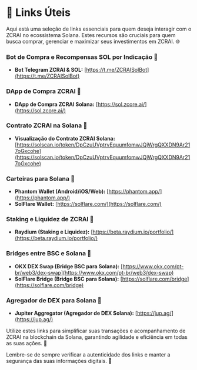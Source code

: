 # 🔗 Links Úteis

Aqui está uma seleção de links essenciais para quem deseja interagir com o ZCRAI no ecossistema Solana. Estes recursos são cruciais para quem busca comprar, gerenciar e maximizar seus investimentos em ZCRAI. 🌐

### Bot de Compra e Recompensas SOL por Indicação 🤑

* **Bot Telegram ZCRAI & SOL:** [https://t.me/ZCRAISolBot](https://t.me/ZCRAISolBot)

### DApp de Compra ZCRAI 📲

* **DApp de Compra ZCRAI Solana:** [https://sol.zcore.ai/](https://sol.zcore.ai/)

### Contrato ZCRAI na Solana 📜

* **Visualização do Contrato ZCRAI Solana:** [https://solscan.io/token/DpCzuUVptrvEquumfomwJQjWrgQXXDN9Ar217oGxcohe](https://solscan.io/token/DpCzuUVptrvEquumfomwJQjWrgQXXDN9Ar217oGxcohe)

### Carteiras para Solana 🎒

* **Phantom Wallet (Android/iOS/Web):** [https://phantom.app/](https://phantom.app/)
* **SolFlare Wallet:** [https://solflare.com/](https://solflare.com/)

### Staking e Liquidez de ZCRAI 💸

* **Raydium (Staking e Liquidez):** [https://beta.raydium.io/portfolio/](https://beta.raydium.io/portfolio/)

### Bridges entre BSC e Solana 🌉

* **OKX DEX Swap (Bridge BSC para Solana):** [https://www.okx.com/pt-br/web3/dex-swap](https://www.okx.com/pt-br/web3/dex-swap)
* **SolFlare Bridge (Bridge BSC para Solana):** [https://solflare.com/bridge](https://solflare.com/bridge)

### Agregador de DEX para Solana 🔀

* **Jupiter Aggregator (Agregador de DEX Solana):** [https://jup.ag/](https://jup.ag/)

Utilize estes links para simplificar suas transações e acompanhamento de ZCRAI na blockchain da Solana, garantindo agilidade e eficiência em todas as suas ações. 🚀

Lembre-se de sempre verificar a autenticidade dos links e manter a segurança das suas informações digitais. 💼
